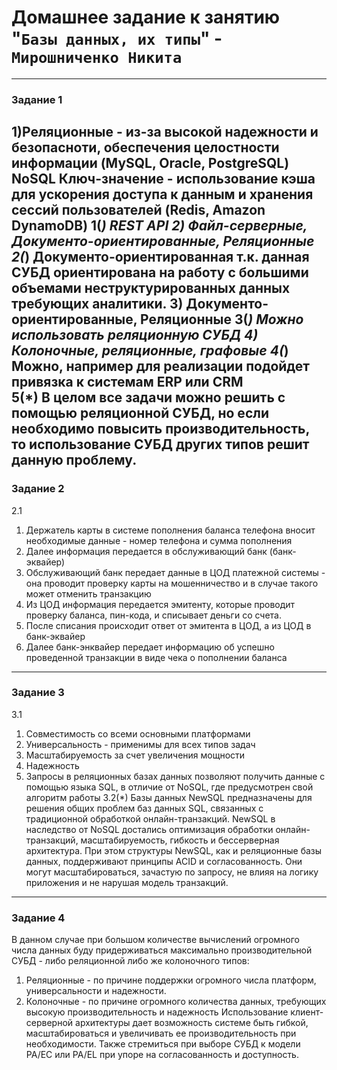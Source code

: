 # Домашнее задание к занятию "`Базы данных, их типы`" - `Мирошниченко Никита`

---

### Задание 1

1)Реляционные - из-за высокой надежности и безопасноти, обеспечения целостности информации (MySQL, Oracle, PostgreSQL)
    NoSQL Ключ-значение - использование кэша для ускорения доступа к данным и хранения сессий пользователей (Redis, Amazon DynamoDB)
1(*) REST API
2) Файл-серверные, Документо-ориентированные, Реляционные
2(*) Документо-ориентированная т.к. данная СУБД ориентирована на работу с большими объемами неструктурированных данных требующих аналитики.
3) Документо-ориентированные, Реляционные
3(*) Можно использовать реляционную СУБД
4) Колоночные, реляционные, графовые 
4(*) Можно, например для реализации подойдет привязка к системам ERP или CRM  
5(*) В целом все задачи можно решить с помощью реляционной СУБД, но если необходимо повысить производительность, то использование СУБД других типов решит данную проблему.
---
### Задание 2
2.1
1) Держатель карты в системе пополнения баланса телефона вносит необходимые данные - номер телефона и сумма пополнения
2) Далее информация передается в обслуживающий банк (банк-эквайер)
3) Обслуживающий банк передает данные в ЦОД платежной системы - она проводит проверку карты на мошенничество и в случае такого может отменить транзакцию
4) Из ЦОД информация передается эмитенту, которые проводит проверку баланса, пин-кода, и списывает деньги со счета.
5) После списания происходит ответ от эмитента в ЦОД, а из ЦОД в банк-эквайер
6) Далее банк-энквайер передает информацию об успешно проведенной транзакции в виде чека о пополнении баланса
---  
### Задание 3

3.1
1) Совместимость со всеми основными платформами
2) Универсальность - применимы для всех типов задач
3) Масштабируемость за счет увеличения мощности
4) Надежность
5) Запросы в реляционных базах данных позволяют получить данные с помощью языка SQL, в отличие от NoSQL, где предусмотрен свой алгоритм работы
3.2(*) Базы данных NewSQL предназначены для решения общих проблем баз данных SQL, связанных с традиционной обработкой онлайн-транзакций. NewSQL в наследство от NoSQL достались оптимизация обработки онлайн-транзакций, масштабируемость, гибкость и бессерверная архитектура. При этом структуры NewSQL, как и реляционные базы данных, поддерживают принципы ACID и согласованность. Они могут масштабироваться, зачастую по запросу, не влияя на логику приложения и не нарушая модель транзакций.
---
### Задание 4
В данном случае при большом количестве вычислений огромного числа данных буду придерживаться максимально производительной СУБД - либо реляционной либо же колоночного типов:
1) Реляционные - по причине поддержки огромного числа платформ, универсальности и надежности.
2) Колоночные - по причине огромного количества данных, требующих высокую производительность и надежность 
Использование клиент-серверной архитектуры дает возможность системе быть гибкой, масштабироваться и увеличивать ее производительность при необходимости. Также стремиться при выборе СУБД к модели PA/EC или PA/EL при упоре на согласованность и доступность. 